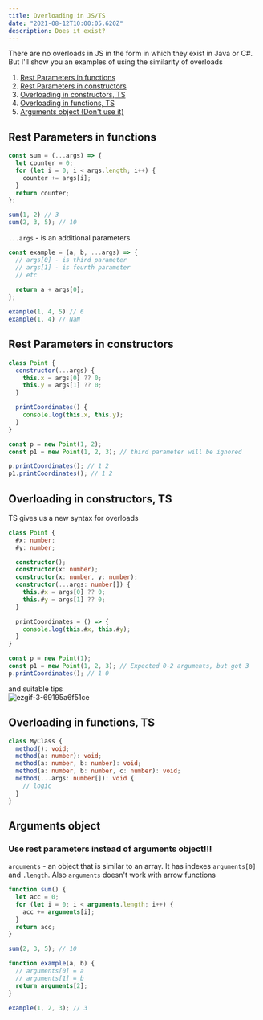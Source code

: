 ```yaml
---
title: Overloading in JS/TS 
date: "2021-08-12T10:00:05.620Z"
description: Does it exist?
---
```

There are no overloads in JS in the form in which they exist in Java or C#.
But I'll show you an examples of using the similarity of overloads

1. [Rest Parameters in functions](#rpf)
2. [Rest Parameters in constructors](#rpc)
3. [Overloading in constructors, TS](#tsc)
4. [Overloading in functions, TS](#tsf)
5. [Arguments object (Don't use it)](#obj)

## Rest Parameters in functions <a name="rpf"></a>
```javascript
const sum = (...args) => {
  let counter = 0;
  for (let i = 0; i < args.length; i++) {
    counter += args[i];
  }
  return counter;
};

sum(1, 2) // 3
sum(2, 3, 5); // 10
```
`...args` - is an additional parameters
```javascript
const example = (a, b, ...args) => {
  // args[0] - is third parameter
  // args[1] - is fourth parameter
  // etc
  
  return a + args[0];
};

example(1, 4, 5) // 6
example(1, 4) // NaN
```

## Rest Parameters in constructors <a name="rpc"></a>
```javascript
class Point {
  constructor(...args) {
    this.x = args[0] ?? 0;
    this.y = args[1] ?? 0;
  }

  printСoordinates() {
    console.log(this.x, this.y);
  }
}

const p = new Point(1, 2);
const p1 = new Point(1, 2, 3); // third parameter will be ignored

p.printСoordinates(); // 1 2
p1.printСoordinates(); // 1 2
```

## Overloading in constructors, TS <a name="tsc"></a>
TS gives us a new syntax for overloads
```typescript
class Point {
  #x: number;
  #y: number;

  constructor();
  constructor(x: number);
  constructor(x: number, y: number);
  constructor(...args: number[]) {
    this.#x = args[0] ?? 0;
    this.#y = args[1] ?? 0;
  }

  printСoordinates = () => {
    console.log(this.#x, this.#y);
  }
}

const p = new Point(1);
const p1 = new Point(1, 2, 3); // Expected 0-2 arguments, but got 3
p.printСoordinates(); // 1 0
```
and suitable tips <br/>
![ezgif-3-69195a6f51ce](https://user-images.githubusercontent.com/57585370/128887149-8327ac4a-712e-4f9b-849d-580863c99243.gif)

## Overloading in functions, TS <a name="tsf"></a>
```typescript
class MyClass {
  method(): void;
  method(a: number): void;
  method(a: number, b: number): void;
  method(a: number, b: number, c: number): void;
  method(...args: number[]): void {
    // logic
  }
}
```

## Arguments object <a name="obj"></a>
### **Use rest parameters instead of arguments object!!!** <br/>
`arguments` - an object that is similar to an array. It has indexes `arguments[0]`
and `.length`. Also `arguments` doesn't work with arrow functions
```javascript
function sum() {
  let acc = 0;
  for (let i = 0; i < arguments.length; i++) {
    acc += arguments[i];
  }
  return acc;
}

sum(2, 3, 5); // 10

function example(a, b) {
  // arguments[0] = a
  // arguments[1] = b
  return arguments[2];
}

example(1, 2, 3); // 3
```
